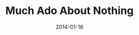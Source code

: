 ---
subheader: ''
description: "<p><span class=\"fsl\">With the return of spring comes the return of\
  \ the Dean's Men annual outdoor courtyard show. Fourth year Tess Drummond directs\
  \ this season's Much Ado About Nothing which features trickery, misinformation,\
  \ and interfering friends, all for the sake of romance. Two pairs of lovers are\
  \ looking for love: Benedick and Beatric<span class=\"text_exposed_show\">e, whose\
  \ sparring wits keep you on your toes, and Claudio and Hero, whose genuine feelings\
  \ are sweetly endearing. Springtime joy and camaraderie are guaranteed, and the\
  \ ticket is as free as sunshine.</span></span></p><p><span class=\"fsl\"><span class=\"\
  text_exposed_show\">by <strong>William Shakespeare</strong><br/>\ndirected by <strong>Tess\
  \ Drummond</strong></span></span></p><p><strong>Simon Jacobs</strong> (Benedick)</p><p><strong>Michaela\
  \ Voit </strong>(Beatrice) is a first-year English major in the College. This is\
  \ her third Dean\u2019s Men show thus far, having previously appeared as Celia in\
  \ <em>As You Like It</em> and Helena in <em>A Midsummer Night's Dream</em>. To the\
  \ Dean's Men, she sends many thanks for an unforgettable first year.</p><p><strong>Rob\
  \ Geada</strong> (Claudio) is a first-year and this is his first production at the\
  \ University.</p><p><strong>Elise Wander</strong> (Hero) is a third-year English\
  \ and Gender/Sexuality Studies major. She has previously appeared in <em>The Clean\
  \ House</em> (Ana), <em>The Glass Menagerie</em> (Laura) and <em>Cymbeline</em>\
  \ (Pisanio), and has co-directed <em>The Vagina Monologues</em>.</p><p><strong>James\
  \ Ekstrom</strong> (Don Pedro)</p><p><strong>Clair Fuller</strong> (Donna Joan)\
  \ is a second-year in the College majoring in Gender &amp; Sexuality Studies and\
  \ English. She has previously appeared in <em>No Exit</em> (Estelle) as part of\
  \ Winter 2014's Weekend of Workshops, <em>The Vagina Monologues</em> (V-Squad),\
  \ and Theater[24]. This is her first production with the Dean's Men.</p><p><strong>Michael\
  \ Reinhard</strong> (Leonato) is a fourth-year in the College. He has enjoyed participating\
  \ in UT, Doc Films, Commedia dell'Arte, and Memoryhouse during his time on campus.\
  \ As he prepares to graduate, he wishes the best to everyone on their diverging\
  \ life paths. Much love.</p><p><strong>Katherine Rittenhouse</strong> (Antonia)</p>\
  \ <p><strong>Hilary Clifford</strong> (Margaret) is finally a Dean's Man.</p> <p><strong>Joshua\
  \ Harris</strong> (Balthasar/Watch 2)</p><p><strong>Atticus Ballesteros</strong>\
  \ a first-year at the College. Last quarter he played Charles in Sasha Ayvazov's\
  \ production of <em>The Clean House</em>, and the quarter before he played Duke\
  \ Frederick in Gwen Wiegold's production of <em>As You Like It</em>. He also played\
  \ the Super Ego this quarter in Zev Hurwich's BA production titled<em> Three Exit\
  \ Interviews Conducted in Rudy's Psyche Preceding the Event of his Death</em>.</p><p><strong>Jonathan\
  \ Sorce</strong> (Conrade) is a first-year in the College, and a third-quarter Dean's\
  \ Man, having previously appeared in <em>As You Like It</em> (Corin) and assistant\
  \ directed <em>A Midsummer Night's Dream</em>.</p><p><strong>Lauren Eames</strong>\
  \ (Dogberry) is a first-year Religious Studies major. She has been deeply involved\
  \ in lighting design with UT/TAPS for the past year and plays Pantalone with Attori\
  \ Senza Paura. She would like it to be remembered that she is an ass.</p><p><strong>Carlo\
  \ Bonacci</strong> (Verges/Friar)</p><p><strong>Gwendolyn Wiegold</strong> (Ursula)\
  \ is a second-year TAPS major. Previous UT credits include last quarter's <em>A\
  \ Midsummer Night's Dream</em> (Bottom), as well as <em>The Two Gentlemen of Verona</em>\
  \ (Lucetta) and <em>First Love</em> (Edith). She has also assistant stage managed\
  \ and was the director of the Fall 2013 Dean's Men show, <em>As You Like It</em>.\
  \ Many thanks to everyone who made this production possible.</p><p><strong>Izzy\
  \ Kratzer</strong> (Sexton)</p><p><strong>Maggie Cornelius</strong> (Watch 1) is\
  \ a second-year Philosophy major who is so grateful for the opportunity to be a\
  \ member of The Watch in <em>Much Ado About Nothing</em>. This is her first TAPS\
  \ production, as well as her first on-stage experience since singing The Well's\
  \ Fargo Wagon in sixth grade. Taking a Shakespeare class from Prof. David Bevington\
  \ inspired her to audition for this play, and she'd like to thank The Dean's Men\
  \ for helping her pursue this interest.</p><p><strong>Tess Drummond</strong> (Director)\
  \ is a fourth-year French/TAPS double major and a Dean's Man of 4 years. Her previous\
  \ work includes <em>Henry V</em> (Montjoy); <em>Hamlet</em> (Asst. Stage Manager);\
  \ NWW 2011 (Ensemble, 2 shows); <em>This Side of Paradise</em> (Beatrice/Mrs.Connage);\
  \ <em>The Homecoming</em> (Stage Manager); <em>True West </em>(Stage Manager); <em>Proof</em>\
  \ (Stage Manager); <em>The Glass Menagerie</em> (Stage Manager); <em>Henry VI</em>\
  \ (Asst Production Manager); <em>Hedda Gabler</em> (Stage Manager); <em>Much Ado\
  \ About Nothing</em> (Director); Curator of Theater[24] (2 years). She is also the\
  \ President of the Dean's Men.</p><p><strong>Jacob Sevart</strong> (Stage Manager)\
  \ is a first-year Computer Science major in the College. He's previously worked\
  \ on <em>Godspell</em> (Assistant Stage Manager), <em>Grey Gardens</em> (Assistant\
  \ Sound Designer), and <em>Hedda Gabbler</em> (Assistant Lighting Designer). He\
  \ also works as a technician for Mandel Hall.</p><p><strong>Marc Kealhofer</strong>\
  \ (Costume Designer) has been performing in, directing and designing for shows since\
  \ his first ballet performance at age four. He was previously an assistant costume\
  \ designer in the Dean's Men production of Henry VI.</p><p><strong>Kevin Freese</strong>\
  \ (Lighting Designer) is a second-year Computer Science and Math major in the College.\
  \ He has previously designed lights for last quarter's <em>Midsummer Night's Dream</em>\
  \ as well as <em>The Vagina Monologues</em> (2013). He has also been Master Electrician\
  \ on many UT productions.</p><p><strong>Sara Lu</strong> (Sound Designer) is a third\
  \ year majoring in Biology and Music. She has been sound designing for University\
  \ Theater since her first year. She has worked on <em>The Homecoming</em>, <em>Reefer\
  \ Madness</em>, <em>An Actor Prepares</em>, <em>This is Our Youth</em>, <em>The\
  \ Credeaux Canvas</em>, <em>The Drowsy Chaperone</em>, <em>Hedda Gabler</em>, and\
  \ <em>Fool for Love</em>.</p> <p><strong>Isabel Sen</strong> (Props Designer) is\
  \ a fourth-year in the College majoring in Public Policy Studies, and is excited\
  \ to call <em>Much Ado</em> her final show! In her time with University Theater,\
  \ she has served many roles, notably including Stage Manager (<em>Reefer Madness</em>;\
  \ asst., <em>Much Ado</em> '11), Dramaturg (<em>The Violet Hour</em>, <em>The Glass\
  \ Menagerie</em>), Production Manager (asst., <em>Grey Gardens</em>), Props Designer\
  \ (<em>The Lion in Winter</em>), and curator of the quarterly Theater[24] play festival.\
  \ She'd like to thank everyone who made these four years a great run, and you for\
  \ coming to see the show tonight!</p><p><strong>Benjamin Heller </strong>(Production\
  \ Manager) is a fourth-year Political Science major. Previously he has production\
  \ managed <em>Twelfth Night</em> (Winter '12), <em>The River Jordan</em> (Spring\
  \ '12), <em>The Credeaux Canvas</em> (Winter '13), <em>Hello Out There</em> and\
  \ <em>First Love</em> (Spring '13), <em>Hedda Gabler</em> (Fall '13), and <em>Godspell</em>\
  \ (Winter '14). This quarter, in addition to production managing <em>Much Ado About\
  \ Nothing</em>, he is the dramaturg for <em>Cabaret</em>.</p><p><strong>Itzel Blancas</strong>\
  \ (Asst. Director) is a first-year English major in the College. She has previously\
  \ participated in <em>Hedda Gabler</em> and <em>Godspell</em> as the Assistant Costume\
  \ Designer and has written and designed for Theater[24].</p> <p><strong>Mariel Shlomchik</strong>\
  \ (Assistant Stage Manager) is a first-year Biology major. She has assistant stage\
  \ managed <em>As You Like It</em> and assistant directed <em>The Clean House</em>.\
  \ This is neither the first nor the last play she will be helping manage or direct,\
  \ and she is excited to continue her participation in University Theater!</p><p><strong>Andrew\
  \ MacKie-Mason</strong> (Master Electrician) is a fourth-year Math and Philosophy\
  \ major. This is his tenth and final University Theater production.</p><p><strong>Michael\
  \ Roy</strong> (Assistant Lighting Designer) is a second-year Chemistry major. He\
  \ has worked on team lights for several shows in the past, including <em>Grey Gardens</em>\
  \ (Assistant Lighting Designer) and<em> A Midsummer Night's Dream</em> (Master Electrician).</p><p><strong>Hex\
  \ Bouderdaben</strong> (Assistant Costume Designer) is a first-year undergraduate,\
  \ new to the theater world. Hails from Houston, TX and is generally excited about\
  \ Life.</p><p>This is <strong>Arielle von Hippel</strong>'s (Assistant Costume Designer)\
  \ first official Assistant Costume position, having previously though unofficially\
  \ worked on costumes for <em>A Midsummer Night's Dream</em>, <em>Hamletmachine</em>,\
  \ <em>The Lion in Winter</em>, <em>As You Like It</em>, and others. She is also\
  \ Assistant Costuming <em>Apsara: Indian Women Through the Ages</em> and will be\
  \ acting in <em>Cabaret</em> 10th week.</p><p><strong>Cynthia Campos Costanzo</strong>\
  \ (Asst. Costume Designer) is a second-year at the College. She is a double major\
  \ in both Biology and TAPS. Her past experience in theater at UChicago include playing\
  \ a Bird Goddess in Theater[24] (Winter '14: <em>The Noble Poacher</em>) and being\
  \ an assistant puppeteer for Myra Su's BA project (Spring '13: <em>Binky Brown Meets\
  \ the Holy Virgin Mary</em>). Her recent projects included working as an Assistant\
  \ Costumer for the Dean's Men production of <em>Much Ado About Nothing</em>, and\
  \ assisting with puppets for the CES show <em>Iron Bridal Feast</em>.</p><p><strong>Ariela\
  \ Subar</strong> (Assistant Sound Designer) is a first-year student in the college.\
  \ She has previously worked on <em>Hedda Gabler </em>(Assistant Lighting Designer),\
  \ <em>croMagnum</em> (Assistant Stage Manager), and <em>Godspell</em> (Crew). She\
  \ was also the Stage Manager for <em>A Little Star Quality</em>, part of Weekend\
  \ of Workshops, earlier this quarter.</p><p><strong>Michael Santini </strong>(Asst.\
  \ Sound Designer) is a third-year in the College studying Anthropology. This is\
  \ the first production that he has been part of and he hopes that he may continue\
  \ to be a part of the wonderful community that is University Theater. While having\
  \ not done anything for University Theater before, he has frequently worked in the\
  \ Performance Hall at the Logan Center for the Arts doing some minor sound, light,\
  \ and stage managing work for various on campus events.</p><p><strong>Caroline Veniero</strong>\
  \ (Asst. Production Manager) is a first-year History major in the college. This\
  \ is her first UT production.</p><p><strong>Savannah Smith </strong>(Asst. Production\
  \ Manager) is a first-year Classical Studies major in the college. <em>Much Ado\
  \ About Nothing</em> is her second show as an Assistant Production Manager, the\
  \ first being the Winter 2014 production of <em>Godspell</em>.</p><p><strong>Riley\
  \ Kreger</strong> (Tech Staff Liaison) has worked in a wide variety of roles on\
  \ many productions, but for the most part focuses on scenic design. His designed\
  \ and built (with much help) the sets for <em>Reefer Madness: The Musical</em>,\
  \ <em>The Glass Menagerie</em>, <em>Grey Gardens</em>, and <em>Fool For Love</em>.</p>"
slug: much-ado-about-nothing
title: Much Ado About Nothing
layout: show-info
quarter: spring
year: 2014
season: 2013-2014 Shows
date: 2014-01-16

---